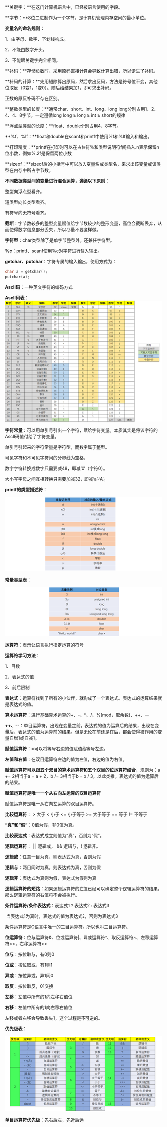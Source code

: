 **关键字：**在这门计算机语言中，已经被语言使用的字段。

**字节：**8位二进制作为一个字节，是计算机管理内存空间的最小单位。

**变量名的命名规则：**

 1、由字母、数字、下划线构成。

 2、不能由数字开头。

 3、不能跟关键字完全相同。

**补码：**存储负数时，采用原码直接计算会导致计算出错，所以诞生了补码。

**补码的计算：**先用短除算出原码，然后求出反码，方法是符号位不变，其他位取反（0变1，1变0）。随后给结果加1，即可求出补码。

正数的原反补码不存在区别。

**整数类型的长度：**通常char、short、int、long、long long分别占用1、2、4、4、8字节，一定遵循long long ≥ long ≥ int ≥ short的规律

**浮点型类型的长度：**float、double分别占用4、8字节。

**%f、%lf：**float和double在scanf和printf中使用%f和%lf输入和输出。

**打印精度：**printf在打印时可以在占位符%和类型说明符f间插入.n表示保留n位小数，例如%.2f是保留两位小数

**sizeof：**sizeof后的小括号中可以放入变量名或类型名，来求出该变量或该类型在内存中所占字节数。

**不同数据类型间的变量进行混合运算，遵循以下原则**：

 整型向浮点型看齐。

 短类型向长类型看齐。

 有符号向无符号看齐。

**截断**：字节数较多的整型变量赋值给字节数较少的整形变量，高位会截断丢弃，从而使得数字信息部分丢失，所以尽量不要这样做。

**字符型**：char类型除了是单字节整型外，还兼任字符型。

**%c**：printf、scanf使用%c对字符进行输入输出。

**getchar、putchar**：字符专属的输入输出，使用方式为：

```c
char a = getchar();
putchar(a);
```

**AscII码**：一种英文字符的编码方式

**AscII码表**：![image-20220817120041767](image-20220817120041767.png)



**字符常量**：可以用单引号引出一个字符，赋给字符变量。本质其实是将该字符的AscII码值付给了字符变量。

单引号引起来的字符常量是字符型，而数字属于整型。

可见字符和不可见字符间的分界线为空格。

数字字符转换成数字只需要减48，即减‘0’（字符0）。

大小写字母之间互相转换只需要加减32，即减‘a’-‘A’。

**printf的类型描述符**：

![image-20220817120726451](image-20220817120726451.png)

**常量类型表**：

![image-20220817120427946](image-20220817120427946.png)

**运算符**：表示让语言执行指定运算的符号

**运算符学习方法**：

1、目数

2、表达式的值

3、前后限制

**表达式**：运算符找到了所有的小伙伴，就构成了一个表达式。表达式的运算结果就是表达式的值。

**算术运算符**：进行基础算术运算的+、-、*、/、%(mod，取余数)、++、--

**++、--**：单目运算符，出现在变量之前，表达式的值为运算后的结果，出现在变量后，表达式的值为运算前的结果。但是无论在前还是在后，都会使得被作用的变量自增1或自减1。

**赋值运算符**：=可以将等号右边的值赋值给等号左边。

**左值和右值**：在双目运算符左边的值为左值，右边的值为右值。

**赋值运算符可以跟五个双目的算术运算符和五个双目的位运算符结合**，规则为：a += 2相当于a = a + 2，b /= 3相当于b = b / 3，以此类推。表达式的值为运算后的结果。

**赋值运算符是唯一一个从右向左运算的双目运算符**

赋值运算符是唯一从右向左运算的双目运算符。

**比较运算符**： > 大于 < 小于 <= 小于等于 >= 大于等于 == 等于 != 不等于

**“真”和“假”**：0值为假，非0值为真。

**比较表达式**：表达式成立则值为“真”，否则为“假”。

**逻辑运算符**： | | 逻辑或， && 逻辑与，! 逻辑非。

**逻辑或**：任意一目为真，则表达式为真，否则为假　

**逻辑与**：两目同时为真，则表达式为真，否则为假

**逻辑非**：表达式为真则为假，表达式为假则为真

**逻辑运算符的短路**：如果逻辑运算符的左值已经可以确定整个逻辑运算符的结果，那么逻辑运算符的右值将不会被执行。

**条件运算符/条件表达式**：表达式1 ? 表达式2 : 表达式3

​                  当表达式1为真时，表达式的值为表达式2，否则为表达式3

条件运算符是C语言中唯一的三目运算符。所以也叫三目运算符。

**位运算符**：位与运算符&、位或运算符|、异或运算符^、取反运算符~、左移运算符<<，右移运算符>>

**位与**：按位取与，有0则0

**位或**：按位取或，有1则1

**异或**：按位异或，异1同0

**取反**：按位取反，01交换

**左移**：左值中所有的1向左移右值位

**右移**：左值中所有的1向右移右值位

左移或者右移会导致丢失1，这个过程是不可逆的。

**优先级表**：

![image-20220818113826005](image-20220818113826005.png)

**单目运算符优先级**：先右后左，先近后远